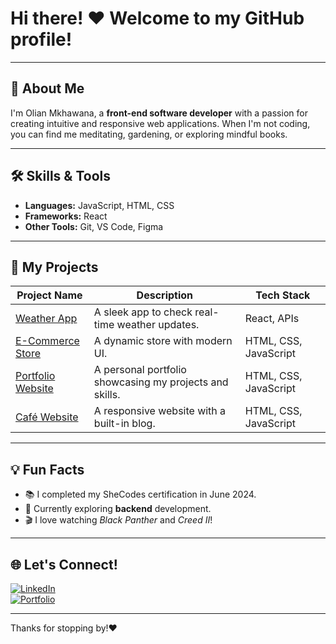 # Hi there! ❤️ Welcome to my GitHub profile!

---

## 🌻 About Me

I'm Olian Mkhawana, a **front-end software developer** with a passion for creating intuitive and responsive web applications. When I'm not coding, you can find me meditating, gardening, or exploring mindful books.

---

## 🛠️ Skills & Tools

- **Languages:** JavaScript, HTML, CSS  
- **Frameworks:** React  
- **Other Tools:** Git, VS Code, Figma  

---

## 🚀 My Projects

| Project Name        | Description                           | Tech Stack          |
|---------------------|---------------------------------------|---------------------|
| [Weather App](https://react-weather-appppp.netlify.app/)    | A sleek app to check real-time weather updates. | React, APIs          |
| [E-Commerce Store](https://olian-e-commerce.netlify.app/) | A dynamic store with modern UI. | HTML, CSS, JavaScript |
| [Portfolio Website](https://olian-portfolio.netlify.app/) | A personal portfolio showcasing my projects and skills. | HTML, CSS, JavaScript |
| [Café Website](https://brew-havennnn.netlify.app/)   | A responsive website with a built-in blog. | HTML, CSS, JavaScript |

---

## 💡 Fun Facts

- 📚 I completed my SheCodes certification in June 2024.  
- 🌱 Currently exploring **backend** development.  
- 🎬 I love watching *Black Panther* and *Creed II*!  

---

## 🌐 Let's Connect!

[![LinkedIn](https://img.shields.io/badge/LinkedIn-Connect-blue?style=flat-square&logo=linkedin)](https://www.linkedin.com/in/olian-mkhawana/)  
[![Portfolio](https://img.shields.io/badge/Portfolio-Visit-brightgreen?style=flat-square&logo=github)](https://olian-portfolio.netlify.app/)  

---
Thanks for stopping by!❤️


